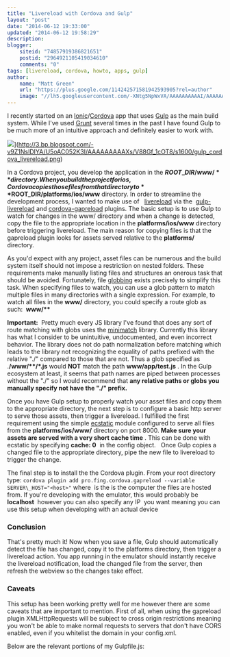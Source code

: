 ```yaml
---
title: "Livereload with Cordova and Gulp"
layout: "post"
date: "2014-06-12 19:33:00"
updated: "2014-06-12 19:58:29"
description: 
blogger:
    siteid: "74857919386821651"
    postid: "2964921105419034610"
    comments: "0"
tags: [livereload, cordova, howto, apps, gulp]
author: 
    name: "Matt Green"
    url: "https://plus.google.com/114242571581942593905?rel=author"
    image: "//lh5.googleusercontent.com/-XNtg5NpWxVA/AAAAAAAAAAI/AAAAAAAAAMo/P-xg9PWMok4/s512-c/photo.jpg"
---
```


I recently started on an [Ionic](http://ionicframework.com/)/[Cordova](http://cordova.apache.org/) app that uses [Gulp](http://gulpjs.com/) as the main build system. While I've used [Grunt](http://gruntjs.com/) several times in the past I have found Gulp to be much more of an intuitive approach and definitely easier to work with.


 ![](http://3.bp.blogspot.com/-v9Z1NslDIYA/U5oAC052K3I/AAAAAAAAAXs/V88Gf_1cOT8/s1600/gulp_cordova_livereload.png)](http://3.bp.blogspot.com/-v9Z1NslDIYA/U5oAC052K3I/AAAAAAAAAXs/V88Gf_1cOT8/s1600/gulp_cordova_livereload.png)


In a Cordova project, you develop the application in the **$ROOT\_DIR/www/** directory. When you build the project for ios, Cordova copies those files from that directory to **$ROOT\_DIR/platforms/ios/www** directory. In order to streamline the development process, I wanted to make use of   [livereload](http://livereload.com/) via the  [gulp-livereload](https://github.com/vohof/gulp-livereload) and [cordova-gapreload](https://github.com/fingerproof/cordova-plugin-gapreload) plugins. The basic setup is to use Gulp to watch for changes in the www/ directory and when a change is detected, copy the file to the appropriate location in the **platforms/ios/www** directory before triggering livereload. The main reason for copying files is that the gapreload plugin looks for assets served relative to the **platforms/** directory.


As you'd expect with any project, asset files can be numerous and the build system itself should not impose a restriction on nested folders. These requirements make manually listing files and structures an onerous task that should be avoided. Fortunately, file [globbing](http://en.wikipedia.org/wiki/Glob_(programming)) exists precisely to simplify this task. When specifying files to watch, you can use a glob pattern to match multiple files in many directories with a single expression. For example, to watch all files in the **www/** directory, you could specify a route glob as such:  **www/\*\***
  
  
**Important:**  Pretty much every JS library I've found that does any sort of route matching with globs uses the [minimatch](https://github.com/isaacs/minimatch) library. Currently this library has what I consider to be unintuitive, undocumented, and even incorrect behavior. The library does not do path normalization before matching which leads to the library not recognizing the equality of paths prefixed with the relative "./" compared to those that are not. Thus a glob specified as .**/www/\*\*/\*.js** would **NOT** match the path **www/app/test.js** . In the Gulp ecosystem at least, it seems that path names are piped between processes without the "./" so I would recommend that **any relative paths or globs you manually specify not have the "./" prefix.**
  
  
Once you have Gulp setup to properly watch your asset files and copy them to the appropriate directory, the next step is to configure a basic http server to serve those assets, then trigger a livereload. I fulfilled the first requirement using the simple [ecstatic](https://github.com/jesusabdullah/node-ecstatic) module configured to serve all files from the **platforms/ios/www/** directory on port 8000. **Make sure your assets are served with a very short cache time** . This can be done with ecstatic by specifying **cache: 0**  in the config object.   Once Gulp copies a changed file to the appropriate directory, pipe the new file to livereload to trigger the change.
  
  
The final step is to install the the Cordova plugin. From your root directory type:
`cordova plugin add pro.fing.cordova.gapreload --variable SERVER\_HOST="<host>"`
where **<host>**  is the is the computer the files are hosted from. If you're developing with the emulator, this would probably be **localhost**  however you can also specify any IP  you want meaning you can use this setup when developing with an actual device
  
  

### Conclusion
That's pretty much it! Now when you save a file, Gulp should automatically detect the file has changed, copy it to the platforms directory, then trigger a livereload action. You app running in the emulator should instantly receive the livereload notification, load the changed file from the server, then refresh the webview so the changes take effect.
  
  

### Caveats
This setup has been working pretty well for me however there are some caveats that are important to mention. First of all, when using the gapreload plugin XMLHttpRequests will be subject to cross origin restrictions meaning you won't be able to make normal requests to servers that don't have CORS enabled, even if you whitelist the domain in your config.xml.
  
  
  
  
Below are the relevant portions of my Gulpfile.js:
  
<script src="https://gist.github.com/emgeee/29e3f4c3674a08923c2f.js"></script>
